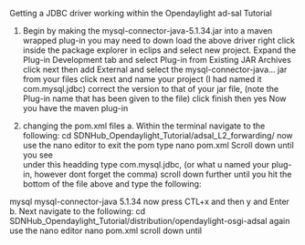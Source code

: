 Getting a JDBC driver working within the Opendaylight ad-sal Tutorial

1. Begin by making the mysql-connector-java-5.1.34.jar into a maven wrapped plug-in
you may need to down load the above driver 
right click inside the package explorer in eclips and select new project.
Expand the Plug-in Development tab and select Plug-in from Existing JAR Archives
click next then add External and select the mysql-connector-java... jar from your files
click next and name your project (I had named it com.mysql.jdbc) correct the version to that of your jar file, (note the Plug-in name that has been given to the file)
click finish then yes
Now you have the maven plug-in

2. changing the pom.xml files
	a. Within the terminal navigate to the following:
		cd SDNHub_Opendaylight_Tutorial/adsal_L2_forwarding/
now use the nano editor to exit the pom type
nano pom.xml
Scroll down until you see <Import-Package>	
under this headding type com.mysql.jdbc, (or what u named your plug-in, however dont forget the comma)
scroll down further until you hit the bottom of the file above </project> and </dependancies> type the following:
<dependency>
<groupId>mysql</groupId>
			<artifactId>mysql-connector-java</artifactId>
			<version>5.1.34</version>
		      </dependency>
now press CTL+x and then y and Enter
	b. Next navigate to the following:
		cd SDNHub_Opendaylight_Tutorial/distribution/opendaylight-osgi-adsal
again use the nano editor
nano pom.xml
scroll down until <!---- SDNHub Artifacts – >  at the bottom of this section add the following:
<dependency>
<groupId>mysql</groupId>
	<artifactId>mysql-connector-java</artifactId>
	<version>5.1.34</version>
     </dependency>
now press CTL+x and then y and Enter
	c. finally navagate to the following:
		cd SDNHub_Opendaylight_Tutorial/commons/parent/
once again use the nano editor
nano pom.xml
scroll way down till you hit <repositories> and add the following:
			<repository>
			     <id>maven-central</id>
			     <url>http://repo1.maven.org/maven2</url>
			     <releases>
				<enabled>true</enabled>
			    <\releases>
			    <snapshots>
				<enabled>false</enabled>
			    </snapshots>
			<\repository>
now press CTL+x and then y and Enter

3. now you need to build  mvn clean install from the current directory
4. head back to cd SDNHub_Opendaylight_Tutorial/distribution/opendaylight-osgi-adsal and run mvn clean install -DskipTests -DskipIT -nsu
 
5. Install mySQL->JDBC driver sudo apt-get install libmysqll.java
That should do it! 
I will also post my updated code
